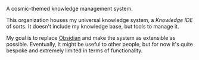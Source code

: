 A cosmic-themed knowledge management system.

This organization houses my universal knowledge system, a _Knowledge IDE_ of sorts. It doesn't include my knowledge base, but tools to manage it.

My goal is to replace [Obsidian](https://obsidian.md) and make the system as extensible as possible. Eventually, it might be useful to other people, but for now it's quite bespoke and extremely limited in terms of functionality.
